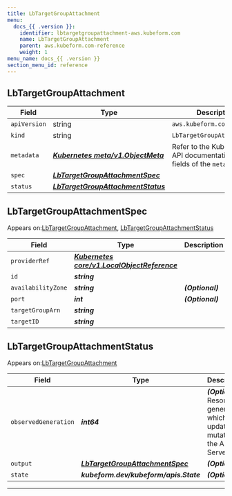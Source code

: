 ```yaml
---
title: LbTargetGroupAttachment
menu:
  docs_{{ .version }}:
    identifier: lbtargetgroupattachment-aws.kubeform.com
    name: LbTargetGroupAttachment
    parent: aws.kubeform.com-reference
    weight: 1
menu_name: docs_{{ .version }}
section_menu_id: reference
---
```


## LbTargetGroupAttachment
| Field | Type | Description |
| ------ | ----- | ----------- |
| `apiVersion` | string | `aws.kubeform.com/v1alpha1` |
|    `kind` | string | `LbTargetGroupAttachment` |
| `metadata` | ***[Kubernetes meta/v1.ObjectMeta](https://kubernetes.io/docs/reference/generated/kubernetes-api/v1.13/#objectmeta-v1-meta)***|Refer to the Kubernetes API documentation for the fields of the `metadata` field.|
| `spec` | ***[LbTargetGroupAttachmentSpec](#LbTargetGroupAttachmentSpec)***||
| `status` | ***[LbTargetGroupAttachmentStatus](#LbTargetGroupAttachmentStatus)***||
## LbTargetGroupAttachmentSpec

Appears on:[LbTargetGroupAttachment](#LbTargetGroupAttachment), [LbTargetGroupAttachmentStatus](#LbTargetGroupAttachmentStatus)

| Field | Type | Description |
| ------ | ----- | ----------- |
| `providerRef` | ***[Kubernetes core/v1.LocalObjectReference](https://kubernetes.io/docs/reference/generated/kubernetes-api/v1.13/#localobjectreference-v1-core)***||
| `id` | ***string***||
| `availabilityZone` | ***string***| ***(Optional)*** |
| `port` | ***int***| ***(Optional)*** |
| `targetGroupArn` | ***string***||
| `targetID` | ***string***||
## LbTargetGroupAttachmentStatus

Appears on:[LbTargetGroupAttachment](#LbTargetGroupAttachment)

| Field | Type | Description |
| ------ | ----- | ----------- |
| `observedGeneration` | ***int64***| ***(Optional)*** Resource generation, which is updated on mutation by the API Server.|
| `output` | ***[LbTargetGroupAttachmentSpec](#LbTargetGroupAttachmentSpec)***| ***(Optional)*** |
| `state` | ***kubeform.dev/kubeform/apis.State***| ***(Optional)*** |
---
